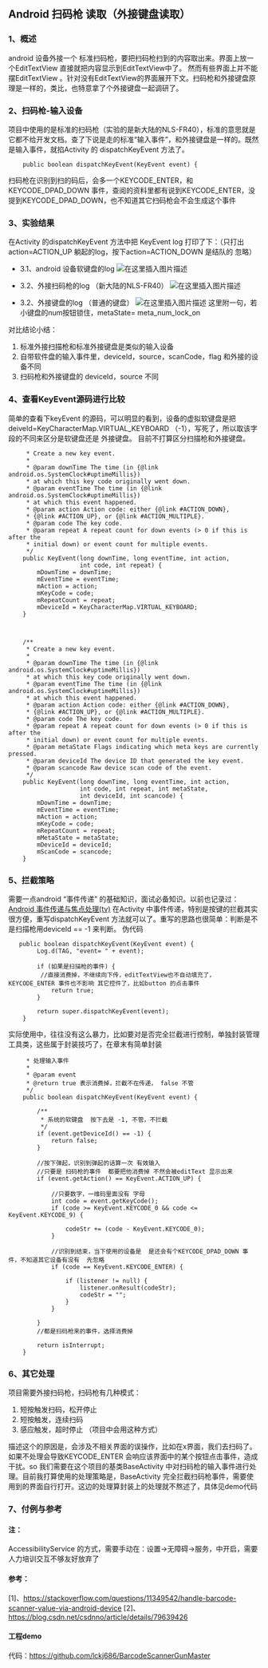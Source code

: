 ## Android  扫码枪 读取（外接键盘读取）

### 1、概述
android 设备外接一个 标准扫码枪，要把扫码枪扫到的内容取出来。界面上放一个EditTextView 直接就把内容显示到EditTextView中了。 然而有些界面上并不能摆EditTextView 。针对没有EditTextView的界面展开下文。扫码枪和外接键盘原理是一样的，类比，也特意拿了个外接键盘一起调研了。

### 2、扫码枪-输入设备
项目中使用的是标准的扫码枪（实验的是新大陆的NLS-FR40），标准的意思就是它都不给开发文档。查了下说是走的标准“输入事件”，和外接键盘是一样的。既然是输入事件，就掐Activity 的 dispatchKeyEvent 方法了。

```@Override
    public boolean dispatchKeyEvent(KeyEvent event) {
```

 扫码枪在识别到扫的码后，会多一个KEYCODE_ENTER，和KEYCODE_DPAD_DOWN 事件，查阅的资料里都有说到KEYCODE_ENTER，没提到KEYCODE_DPAD_DOWN，也不知道其它扫码枪会不会生成这个事件
### 3、实验结果
在Activity 的dispatchKeyEvent 方法中把 KeyEvent  log 打印了下：（只打出action=ACTION_UP 躺起的log，按下action=ACTION_DOWN 是结队的 忽略）

 - 3.1、android 设备软键盘的log
![在这里插入图片描述](https://img-blog.csdn.net/20181024151230439?watermark/2/text/aHR0cHM6Ly9ibG9nLmNzZG4ubmV0L2xja2o2ODY=/font/5a6L5L2T/fontsize/400/fill/I0JBQkFCMA==/dissolve/70)

 - 3.2、外接扫码枪的log （新大陆的NLS-FR40）
 ![在这里插入图片描述](https://img-blog.csdn.net/20181024151415991?watermark/2/text/aHR0cHM6Ly9ibG9nLmNzZG4ubmV0L2xja2o2ODY=/font/5a6L5L2T/fontsize/400/fill/I0JBQkFCMA==/dissolve/70)

 - 3.2、外接键盘的log （普通的键盘）
![在这里插入图片描述](https://img-blog.csdn.net/20181024151452348?watermark/2/text/aHR0cHM6Ly9ibG9nLmNzZG4ubmV0L2xja2o2ODY=/font/5a6L5L2T/fontsize/400/fill/I0JBQkFCMA==/dissolve/70)
这里附一句，若小键盘的num按钮锁住，metaState= meta_num_lock_on

对比结论小结：
1. 标准外接扫描枪和标准外接键盘是类似的输入设备
2. 自带软件盘的输入事件里，deviceId，source，scanCode，flag 和外接的设备不同
3. 扫码枪和外接键盘的 deviceId，source 不同


### 4、查看KeyEvent源码进行比较
简单的查看下keyEvent 的源码，可以明显的看到，设备的虚拟软键盘是把deiveId=KeyCharacterMap.VIRTUAL_KEYBOARD （-1），写死了，所以取该字段的不同来区分是软键盘还是  外接键盘。 目前不打算区分扫描枪和外接键盘。

```/**
     * Create a new key event.
     *
     * @param downTime The time (in {@link android.os.SystemClock#uptimeMillis})
     * at which this key code originally went down.
     * @param eventTime The time (in {@link android.os.SystemClock#uptimeMillis})
     * at which this event happened.
     * @param action Action code: either {@link #ACTION_DOWN},
     * {@link #ACTION_UP}, or {@link #ACTION_MULTIPLE}.
     * @param code The key code.
     * @param repeat A repeat count for down events (> 0 if this is after the
     * initial down) or event count for multiple events.
     */
    public KeyEvent(long downTime, long eventTime, int action,
                    int code, int repeat) {
        mDownTime = downTime;
        mEventTime = eventTime;
        mAction = action;
        mKeyCode = code;
        mRepeatCount = repeat;
        mDeviceId = KeyCharacterMap.VIRTUAL_KEYBOARD;
    }

    

    /**
     * Create a new key event.
     *
     * @param downTime The time (in {@link android.os.SystemClock#uptimeMillis})
     * at which this key code originally went down.
     * @param eventTime The time (in {@link android.os.SystemClock#uptimeMillis})
     * at which this event happened.
     * @param action Action code: either {@link #ACTION_DOWN},
     * {@link #ACTION_UP}, or {@link #ACTION_MULTIPLE}.
     * @param code The key code.
     * @param repeat A repeat count for down events (> 0 if this is after the
     * initial down) or event count for multiple events.
     * @param metaState Flags indicating which meta keys are currently pressed.
     * @param deviceId The device ID that generated the key event.
     * @param scancode Raw device scan code of the event.
     */
    public KeyEvent(long downTime, long eventTime, int action,
                    int code, int repeat, int metaState,
                    int deviceId, int scancode) {
        mDownTime = downTime;
        mEventTime = eventTime;
        mAction = action;
        mKeyCode = code;
        mRepeatCount = repeat;
        mMetaState = metaState;
        mDeviceId = deviceId;
        mScanCode = scancode;
    }
```
### 5、拦截策略
需要一点android “事件传递” 的基础知识，面试必备知识。以前也记录过：[Android 事件传递与焦点处理(tv)](https://blog.csdn.net/lckj686/article/details/44858387)
在Activity 中事件传递，特别是按键的拦截其实很方便，重写dispatchKeyEvent 方法就可以了。重写的思路也很简单：判断是不是扫描枪用deviceId == -1 来判断。
伪代码

```@Override
   public boolean dispatchKeyEvent(KeyEvent event) {
        Log.d(TAG, "event= " + event);

        if (如果是扫描枪的事件) {
         //直接消费掉，不继续向下传，editTextView也不自动填充了，KEYCODE_ENTER 事件也不影响 其它控件了，比如button 的点击事件
            return true;
        }

        return super.dispatchKeyEvent(event);
    }
```
实际使用中，往往没有这么暴力，比如要对是否完全拦截进行控制，单独封装管理工具类，这些属于封装技巧了，在章末有简单封装

```/**
     * 处理输入事件
     *
     * @param event
     * @return true 表示消费掉，拦截不在传递， false 不管
     */
    public boolean dispatchKeyEvent(KeyEvent event) {

        /**
         * 系统的软键盘  按下去是 -1, 不管，不拦截
         */
        if (event.getDeviceId() == -1) {
            return false;
        }

        //按下弹起，识别到弹起的话算一次 有效输入
        //只要是 扫码枪的事件  都要把他消费掉 不然会被editText 显示出来
        if (event.getAction() == KeyEvent.ACTION_UP) {

            //只要数字，一维码里面没有 字母
            int code = event.getKeyCode();
            if (code >= KeyEvent.KEYCODE_0 && code <= KeyEvent.KEYCODE_9) {

                codeStr += (code - KeyEvent.KEYCODE_0);
            }

            //识别到结束，当下使用的设备是  是还会有个KEYCODE_DPAD_DOWN 事件，不知道其它设备有没有  先忽略
            if (code == KeyEvent.KEYCODE_ENTER) {

                if (listener != null) {
                    listener.onResult(codeStr);
                    codeStr = "";
                }
            }

        }
        //都是扫码枪来的事件，选择消费掉

        return isInterrupt;
    }
```
### 6、其它处理
项目需要外接扫码枪，扫码枪有几种模式：
1. 短按触发扫码，松开停止
2. 短按触发，连续扫码
3. 感应触发，超时停止 （项目中会用这种方式）

描述这个的原因是，会涉及不相关界面的误操作，比如在x界面，我们去扫码了。如果不处理会导致KEYCODE_ENTER 会响应该界面中的某个按钮点击事件，造成干扰。so 我们需要在这个项目的基类BaseActivity 中对扫码枪的输入事件进行处理。目前我打算使用的处理策略是，BaseActivity 完全拦截扫码枪事件，需要使用到的界面自行打开。这边的处理算封装上的处理就不熬述了，具体见demo代码

### 7、付例与参考
#### 注：
AccessibilityService 的方式，需要手动在：设置->无障碍->服务，中开启，需要人力培训交互不够友好放弃了

#### 参考：
[1]、https://stackoverflow.com/questions/11349542/handle-barcode-scanner-value-via-android-device
[2]、https://blog.csdn.net/csdnno/article/details/79639426

#### 工程demo
代码：https://github.com/lckj686/BarcodeScannerGunMaster
